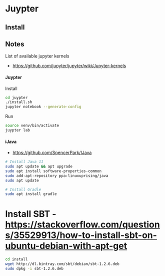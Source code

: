 # Juypter

## Install

## Notes

List of available jupyter kernels
- https://github.com/jupyter/jupyter/wiki/Jupyter-kernels

#### Juypter
Install
```bash
cd juypter
./install.sh
jupyter notebook --generate-config
```
Run
```bash
source venv/bin/activate
juypter lab
```


#### iJava
- https://github.com/SpencerPark/IJava
```bash
# Install Java 11
sudo apt update && apt upgrade
sudo apt install software-properties-common
sudo add-apt-repository ppa:linuxuprising/java
sudo apt update

# Install Gradle
sudo apt install gradle
```

# Install SBT - https://stackoverflow.com/questions/35529913/how-to-install-sbt-on-ubuntu-debian-with-apt-get
```bash
cd install
wget http://dl.bintray.com/sbt/debian/sbt-1.2.6.deb 
sudo dpkg -i sbt-1.2.6.deb 
```
